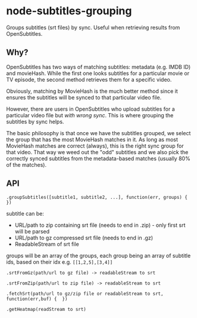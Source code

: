 # node-subtitles-grouping
Groups subtitles (srt files) by sync. Useful when retrieving results from OpenSubtitles.

Why?
-----
OpenSubtitles has two ways of matching subtitles: metadata (e.g. IMDB ID) and movieHash. While the first one looks subtitles for a particular movie or TV episode, the second method retrieves them for a specific video.

Obviously, matching by MovieHash is the much better method since it ensures the subtitles will be synced to that particular video file.

However, there are users in OpenSubtitles who upload subtitles for a particular video file but *with wrong sync*. This is where grouping the subtitles by sync helps.

The basic philosophy is that once we have the subtitles grouped, we select the group that has the most MovieHash matches in it. As long as most MovieHash matches are correct (always), this is the right sync group for that video. That way we weed out the "odd" subtitles and we also pick the correctly synced subtitles from the metadata-based matches (usually 80% of the matches).


API
-----
``.groupSubtitles([subtitle1, subtitle2, ...], function(err, groups) { })``

subtitle can be:
- URL/path to zip containing srt file (needs to end in .zip) - only first srt will be parsed
- URL/path to gz compressed srt file (needs to end in .gz)
- ReadableStream of srt file

groups will be an array of the groups, each group being an array of subtitle ids, based on their idx
e.g. `[[1,2,5],[3,4]]`


``.srtFromGz(path/url to gz file) -> readableStream to srt``

``.srtFromZip(path/url to zip file) -> readableStream to srt``

``.fetchSrt(path/url to gz/zip file or readableStream to srt, function(err,buf) {  })`` 

``.getHeatmap(readStream to srt)``